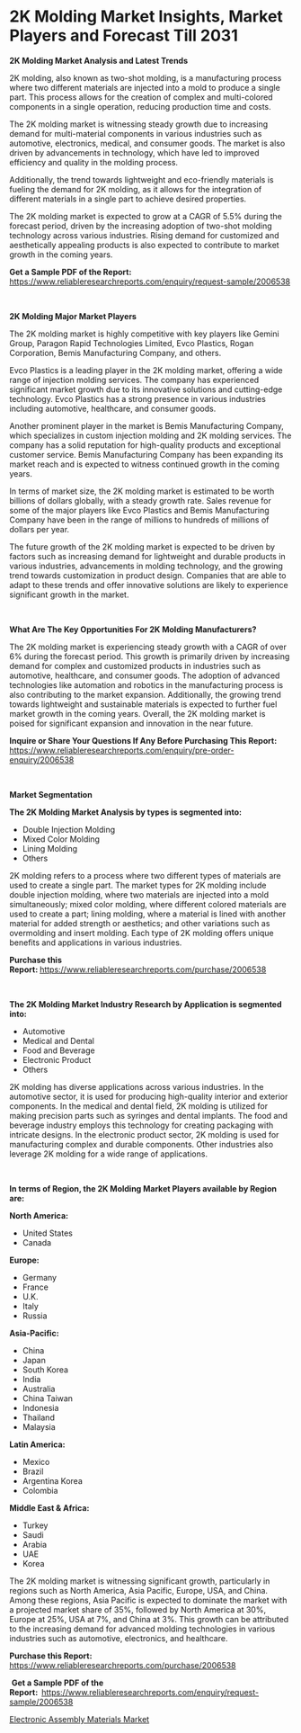 <p><h1>2K Molding Market Insights, Market Players and Forecast Till 2031</h1></p><p><strong>2K Molding Market Analysis and Latest Trends</strong></p>
<p><p>2K molding, also known as two-shot molding, is a manufacturing process where two different materials are injected into a mold to produce a single part. This process allows for the creation of complex and multi-colored components in a single operation, reducing production time and costs.</p><p>The 2K molding market is witnessing steady growth due to increasing demand for multi-material components in various industries such as automotive, electronics, medical, and consumer goods. The market is also driven by advancements in technology, which have led to improved efficiency and quality in the molding process.</p><p>Additionally, the trend towards lightweight and eco-friendly materials is fueling the demand for 2K molding, as it allows for the integration of different materials in a single part to achieve desired properties.</p><p>The 2K molding market is expected to grow at a CAGR of 5.5% during the forecast period, driven by the increasing adoption of two-shot molding technology across various industries. Rising demand for customized and aesthetically appealing products is also expected to contribute to market growth in the coming years.</p></p>
<p><strong>Get a Sample PDF of the Report:&nbsp;</strong> <a href="https://www.reliableresearchreports.com/enquiry/request-sample/2006538">https://www.reliableresearchreports.com/enquiry/request-sample/2006538</a></p>
<p>&nbsp;</p>
<p><strong>2K Molding Major Market Players</strong></p>
<p><p>The 2K molding market is highly competitive with key players like Gemini Group, Paragon Rapid Technologies Limited, Evco Plastics, Rogan Corporation, Bemis Manufacturing Company, and others. </p><p>Evco Plastics is a leading player in the 2K molding market, offering a wide range of injection molding services. The company has experienced significant market growth due to its innovative solutions and cutting-edge technology. Evco Plastics has a strong presence in various industries including automotive, healthcare, and consumer goods.</p><p>Another prominent player in the market is Bemis Manufacturing Company, which specializes in custom injection molding and 2K molding services. The company has a solid reputation for high-quality products and exceptional customer service. Bemis Manufacturing Company has been expanding its market reach and is expected to witness continued growth in the coming years.</p><p>In terms of market size, the 2K molding market is estimated to be worth billions of dollars globally, with a steady growth rate. Sales revenue for some of the major players like Evco Plastics and Bemis Manufacturing Company have been in the range of millions to hundreds of millions of dollars per year.</p><p>The future growth of the 2K molding market is expected to be driven by factors such as increasing demand for lightweight and durable products in various industries, advancements in molding technology, and the growing trend towards customization in product design. Companies that are able to adapt to these trends and offer innovative solutions are likely to experience significant growth in the market.</p></p>
<p>&nbsp;</p>
<p><strong>What Are The Key Opportunities For 2K Molding Manufacturers?</strong></p>
<p><p>The 2K molding market is experiencing steady growth with a CAGR of over 6% during the forecast period. This growth is primarily driven by increasing demand for complex and customized products in industries such as automotive, healthcare, and consumer goods. The adoption of advanced technologies like automation and robotics in the manufacturing process is also contributing to the market expansion. Additionally, the growing trend towards lightweight and sustainable materials is expected to further fuel market growth in the coming years. Overall, the 2K molding market is poised for significant expansion and innovation in the near future.</p></p>
<p><strong>Inquire or Share Your Questions If Any Before Purchasing This Report:</strong> <a href="https://www.reliableresearchreports.com/enquiry/pre-order-enquiry/2006538">https://www.reliableresearchreports.com/enquiry/pre-order-enquiry/2006538</a></p>
<p>&nbsp;</p>
<p><strong>Market Segmentation</strong></p>
<p><strong>The 2K Molding Market Analysis by types is segmented into:</strong></p>
<p><ul><li>Double Injection Molding</li><li>Mixed Color Molding</li><li>Lining Molding</li><li>Others</li></ul></p>
<p><p>2K molding refers to a process where two different types of materials are used to create a single part. The market types for 2K molding include double injection molding, where two materials are injected into a mold simultaneously; mixed color molding, where different colored materials are used to create a part; lining molding, where a material is lined with another material for added strength or aesthetics; and other variations such as overmolding and insert molding. Each type of 2K molding offers unique benefits and applications in various industries.</p></p>
<p><strong>Purchase this Report:&nbsp;</strong><a href="https://www.reliableresearchreports.com/purchase/2006538">https://www.reliableresearchreports.com/purchase/2006538</a></p>
<p>&nbsp;</p>
<p><strong>The 2K Molding Market Industry Research by Application is segmented into:</strong></p>
<p><ul><li>Automotive</li><li>Medical and Dental</li><li>Food and Beverage</li><li>Electronic Product</li><li>Others</li></ul></p>
<p><p>2K molding has diverse applications across various industries. In the automotive sector, it is used for producing high-quality interior and exterior components. In the medical and dental field, 2K molding is utilized for making precision parts such as syringes and dental implants. The food and beverage industry employs this technology for creating packaging with intricate designs. In the electronic product sector, 2K molding is used for manufacturing complex and durable components. Other industries also leverage 2K molding for a wide range of applications.</p></p>
<p>&nbsp;</p>
<p><strong>In terms of Region, the 2K Molding Market Players available by Region are:</strong></p>
<p>
    <p> <strong> North America: </strong>
        <ul>
            <li>United States</li>
            <li>Canada</li>
        </ul>
        </p> 
    <p> <strong> Europe: </strong>
        <ul>
            <li>Germany</li>
            <li>France</li>
            <li>U.K.</li>
            <li>Italy</li>
            <li>Russia</li>
        </ul>
        </p> 
    <p> <strong> Asia-Pacific: </strong>
        <ul>
            <li>China</li>
            <li>Japan</li>
            <li>South Korea</li>
            <li>India</li>
            <li>Australia</li>
            <li>China Taiwan</li>
            <li>Indonesia</li>
            <li>Thailand</li>
            <li>Malaysia</li>
        </ul>
        </p> 
    <p> <strong> Latin America: </strong>
        <ul>
            <li>Mexico</li>
            <li>Brazil</li>
            <li>Argentina Korea</li>
            <li>Colombia</li>
        </ul>
        </p> 
    <p> <strong> Middle East & Africa: </strong>
        <ul>
            <li>Turkey</li>
            <li>Saudi</li>
            <li>Arabia</li>
            <li>UAE</li>
            <li>Korea</li>
        </ul>
    </p>
    </p>
<p><p>The 2K molding market is witnessing significant growth, particularly in regions such as North America, Asia Pacific, Europe, USA, and China. Among these regions, Asia Pacific is expected to dominate the market with a projected market share of 35%, followed by North America at 30%, Europe at 25%, USA at 7%, and China at 3%. This growth can be attributed to the increasing demand for advanced molding technologies in various industries such as automotive, electronics, and healthcare.</p></p>
<p><strong>Purchase this Report: </strong><a href="https://www.reliableresearchreports.com/purchase/2006538">https://www.reliableresearchreports.com/purchase/2006538</a></p>
<p>&nbsp;<strong>Get a Sample PDF of the Report:&nbsp;&nbsp;</strong><a href="https://www.reliableresearchreports.com/enquiry/request-sample/2006538">https://www.reliableresearchreports.com/enquiry/request-sample/2006538</a></p>
<p><strong></strong></p>
<p><p><a href="https://cautious-neon-760.notion.site/Electronic-Assembly-Materials-Market-Offers-Provide-Insightful-Data-for-the-Time-Period-from-2024-to-085a050b03794619ac6f4aa494e38c94">Electronic Assembly Materials Market</a></p></p>